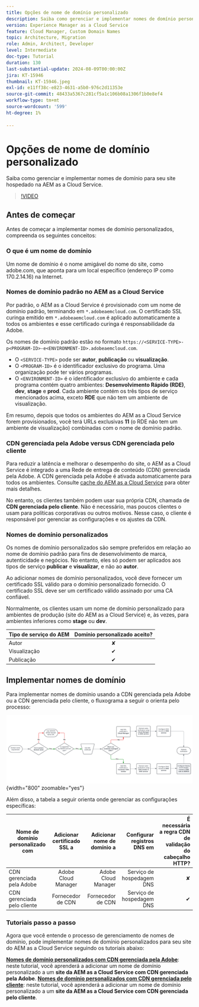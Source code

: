 ```yaml
---
title: Opções de nome de domínio personalizado
description: Saiba como gerenciar e implementar nomes de domínio personalizados para seu site hospedado na AEM as a Cloud Service.
version: Experience Manager as a Cloud Service
feature: Cloud Manager, Custom Domain Names
topic: Architecture, Migration
role: Admin, Architect, Developer
level: Intermediate
doc-type: Tutorial
duration: 130
last-substantial-update: 2024-08-09T00:00:00Z
jira: KT-15946
thumbnail: KT-15946.jpeg
exl-id: e11ff38c-e823-4631-a5b0-976c2d11353e
source-git-commit: 48433a5367c281cf5a1c106b08a1306f1b0e8ef4
workflow-type: tm+mt
source-wordcount: '599'
ht-degree: 1%

---
```


# Opções de nome de domínio personalizado

Saiba como gerenciar e implementar nomes de domínio para seu site hospedado na AEM as a Cloud Service.

>[!VIDEO](https://video.tv.adobe.com/v/3432632?quality=12&learn=on)

## Antes de começar

Antes de começar a implementar nomes de domínio personalizados, compreenda os seguintes conceitos:

### O que é um nome de domínio

Um nome de domínio é o nome amigável do nome do site, como adobe.com, que aponta para um local específico (endereço IP como 170.2.14.16) na Internet.

### Nomes de domínio padrão no AEM as a Cloud Service

Por padrão, o AEM as a Cloud Service é provisionado com um nome de domínio padrão, terminando em `*.adobeaemcloud.com`. O certificado SSL curinga emitido em `*.adobeaemcloud.com` é aplicado automaticamente a todos os ambientes e esse certificado curinga é responsabilidade da Adobe.

Os nomes de domínio padrão estão no formato `https://<SERVICE-TYPE>-p<PROGRAM-ID>-e<ENVIRONMENT-ID>.adobeaemcloud.com`.

- O `<SERVICE-TYPE>` pode ser **autor**, **publicação** ou **visualização**.
- O `<PROGRAM-ID>` é o identificador exclusivo do programa. Uma organização pode ter vários programas.
- O `<ENVIRONMENT-ID>` é o identificador exclusivo do ambiente e cada programa contém quatro ambientes: **Desenvolvimento Rápido (RDE)**, **dev**, **stage** e **prod**. Cada ambiente contém os três tipos de serviço mencionados acima, exceto **RDE** que não tem um ambiente de visualização.

Em resumo, depois que todos os ambientes do AEM as a Cloud Service forem provisionados, você terá URLs exclusivas **11** (o RDE não tem um ambiente de visualização) combinadas com o nome de domínio padrão.

### CDN gerenciada pela Adobe versus CDN gerenciada pelo cliente

Para reduzir a latência e melhorar o desempenho do site, o AEM as a Cloud Service é integrado a uma Rede de entrega de conteúdo (CDN) gerenciada pela Adobe. A CDN gerenciada pela Adobe é ativada automaticamente para todos os ambientes. Consulte [cache do AEM as a Cloud Service](../caching/overview.md) para obter mais detalhes.

No entanto, os clientes também podem usar sua própria CDN, chamada de **CDN gerenciada pelo cliente**. Não é necessário, mas poucos clientes o usam para políticas corporativas ou outros motivos. Nesse caso, o cliente é responsável por gerenciar as configurações e os ajustes da CDN.

### Nomes de domínio personalizados

Os nomes de domínio personalizados são sempre preferidos em relação ao nome de domínio padrão para fins de desenvolvimento de marca, autenticidade e negócios. No entanto, eles só podem ser aplicados aos tipos de serviço **publicar** e **visualizar**, e não ao **autor**.

Ao adicionar nomes de domínio personalizados, você deve fornecer um certificado SSL válido para o domínio personalizado fornecido. O certificado SSL deve ser um certificado válido assinado por uma CA confiável.

Normalmente, os clientes usam um nome de domínio personalizado para ambientes de produção (site do AEM as a Cloud Service) e, às vezes, para ambientes inferiores como **stage** ou **dev**.

| Tipo de serviço do AEM | Domínio personalizado aceito? |
|---------------------|:-----------------------:|
| Autor | ✘ |
| Visualização | ✔ |
| Publicação | ✔ |

## Implementar nomes de domínio

Para implementar nomes de domínio usando a CDN gerenciada pela Adobe ou a CDN gerenciada pelo cliente, o fluxograma a seguir o orienta pelo processo:

![Fluxograma de Gerenciamento de Nomes de Domínio](./assets/domain-name-management-flowchart.png){width="800" zoomable="yes"}

Além disso, a tabela a seguir orienta onde gerenciar as configurações específicas:

| Nome de domínio personalizado com | Adicionar certificado SSL a | Adicionar nome de domínio a | Configurar registros DNS em | É necessária a regra CDN de validação do cabeçalho HTTP? |
|---------------------|:-----------------------:|-----------------------:|-----------------------:|-----------------------:|
| CDN gerenciada pela Adobe | Adobe Cloud Manager | Adobe Cloud Manager | Serviço de hospedagem DNS | ✘ |
| CDN gerenciada pelo cliente | Fornecedor de CDN | Fornecedor de CDN | Serviço de hospedagem DNS | ✔ |

### Tutoriais passo a passo

Agora que você entende o processo de gerenciamento de nomes de domínio, pode implementar nomes de domínio personalizados para seu site do AEM as a Cloud Service seguindo os tutoriais abaixo:

**[Nomes de domínio personalizados com CDN gerenciada pela Adobe](./custom-domain-name-with-adobe-managed-cdn.md)**: neste tutorial, você aprenderá a adicionar um nome de domínio personalizado a um **site da AEM as a Cloud Service com CDN gerenciada pela Adobe**.
**[Nomes de domínio personalizados com CDN gerenciada pelo cliente](./custom-domain-names-with-customer-managed-cdn.md)**: neste tutorial, você aprenderá a adicionar um nome de domínio personalizado a um **site da AEM as a Cloud Service com CDN gerenciada pelo cliente**.
